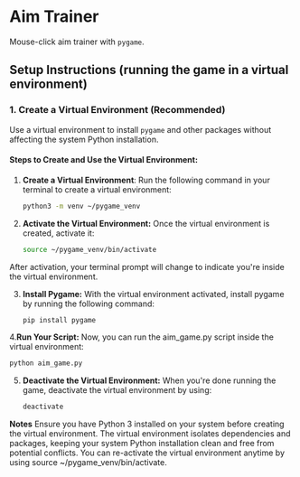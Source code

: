 # Aim Trainer
Mouse-click aim trainer with `pygame`.


## Setup Instructions (running the game in a virtual environment)

### 1. Create a Virtual Environment (Recommended)

Use a virtual environment to install `pygame` and other packages without affecting the system Python installation.

#### Steps to Create and Use the Virtual Environment:

1. **Create a Virtual Environment**:
   Run the following command in your terminal to create a virtual environment:

   ```bash
   python3 -m venv ~/pygame_venv
   ```

2. **Activate the Virtual Environment:**
   Once the virtual environment is created, activate it:

   ```bash
   source ~/pygame_venv/bin/activate
   ```
   
After activation, your terminal prompt will change to indicate you're inside the virtual environment.

3. **Install Pygame:**
   With the virtual environment activated, install pygame by running the following command:

   ```bash
   pip install pygame

4.**Run Your Script:**
   Now, you can run the aim_game.py script inside the virtual environment:

   ```bash
   python aim_game.py
   ```
5. **Deactivate the Virtual Environment:**
   When you're done running the game, deactivate the virtual environment by using:

   ```bash
   deactivate

**Notes**
Ensure you have Python 3 installed on your system before creating the virtual environment.
The virtual environment isolates dependencies and packages, keeping your system Python installation clean and free from potential conflicts.
You can re-activate the virtual environment anytime by using source ~/pygame_venv/bin/activate.
